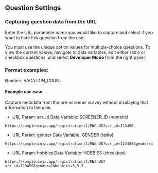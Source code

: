 ## Question Settings

### Capturing question data from the URL

Enter the URL parameter name you would like to capture and select if you want to hide this question from the user.

You must use the unique option values for multiple-choice questions. To view the current values, navigate to data variables, edit either radio or checkbox questions, and select **Developer Mode** from the right panel.

### Format examples:

Number: VACATION_COUNT

#### Example use case.

Capture metadata from the pre-screener survey without displaying that information to the user.

- URL Param: scr_id Data Variable: SCREENER_ID (numeric)

```
https://sampleninja.app/registration/1/ENG-US?scr_id=123456
```

- URL Param: gender Data Variable: GENDER (radio)

```
https://sampleninja.app/registration/1/ENG-US?scr_id=123456&gender=1
```

- URL Param: hobbies Data Variable: HOBBIES (checkbox)

```
https://sampleninja.app/registration/1/ENG-US?scr_id=123456&gender=1&hobbies=3,5,7
```
